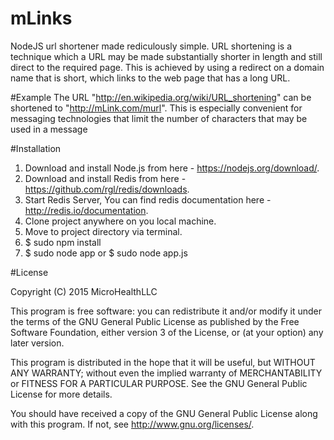 # mLinks
NodeJS url shortener made rediculously simple.
URL shortening is a technique which a URL may be made substantially shorter in length and still direct to the required page. This is achieved by using a redirect on a domain name that is short, which links to the web page that has a long URL. 

#Example
The URL "http://en.wikipedia.org/wiki/URL_shortening" can be shortened to "http://mLink.com/murl". This is especially convenient for messaging technologies that limit the number of characters that may be used in a message

#Installation

1. Download and install Node.js from here - https://nodejs.org/download/.
2. Download and install Redis from here - https://github.com/rgl/redis/downloads.
3. Start Redis Server, You can find redis documentation here - http://redis.io/documentation.
4. Clone project anywhere on you local machine.
5. Move to project directory via terminal.
6. $ sudo npm install
7. $ sudo node app or $ sudo node app.js















#License

Copyright (C) 2015  MicroHealthLLC

This program is free software: you can redistribute it and/or modify
it under the terms of the GNU General Public License as published by
the Free Software Foundation, either version 3 of the License, or
(at your option) any later version.

This program is distributed in the hope that it will be useful,
but WITHOUT ANY WARRANTY; without even the implied warranty of
MERCHANTABILITY or FITNESS FOR A PARTICULAR PURPOSE.  See the
GNU General Public License for more details.

You should have received a copy of the GNU General Public License
along with this program.  If not, see <http://www.gnu.org/licenses/>.

